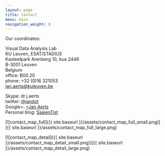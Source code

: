 ```yaml
---
layout: page
title: Contact
menu: main
navigation_weight: 8
---
```

Our coordinates:

Visual Data Analysis Lab<br/>
KU Leuven, ESAT/STADIUS<br/>
Kasteelpark Arenberg 10, bus 2446<br/>
B-3001 Leuven<br/>
Belgium<br/>
office: B00.20<br/>
phone: +32 (0)16 321053<br/>
jan.aerts@kuleuven.be<br/>

Skype: dr.j.aerts<br/>
twitter: [@jandot](http://twitter.com/jandot)<br/>
Google+: [+Jan Aerts](https://plus.google.com/u/0/110144902760205526841)<br/>
Personal blog: [SaaienTist](http://saaientist.blogspot.com)

[![contact_map_full]({{ site.baseurl }}/assets/contact_map_full_small.png)]({{ site.baseurl }}/assets/contact_map_full_large.png)

[![contact_map_detail]({{ site.baseurl }}/assets/contact_map_detail_small.png)]({{ site.baseurl }}/assets/contact_map_detail_large.png)

